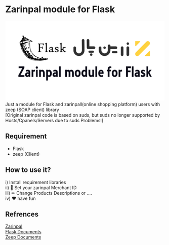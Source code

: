 # Zarinpal module for Flask

![Image of Yaktocat](https://github.com/m-abdollahi/zarinpal-flask/blob/main/doc/zarinpalll.png)
Just a module for Flask and zarinpall(online shopping platform) users with zeep (SOAP client) library \
[Original  zarinpal code is based on suds, but suds no longer supported by Hosts/Cpanels/Servers due to suds Problems!]
## Requirement
* Flask
* zeep (Client)
## How to use it?
i) Install requirement libraries \
ii) 🎈 Set your zarinpal Merchant ID \
iii) ✏ Change Products Descriptions or .... \
iv) ❤ have fun
## Refrences
[Zarinpal](https://www.zarinpal.com/) \
[Flask Documents](https://flask.palletsprojects.com/en/2.0.x/) \
[Zeep Documents](https://docs.python-zeep.org/en/master/)
